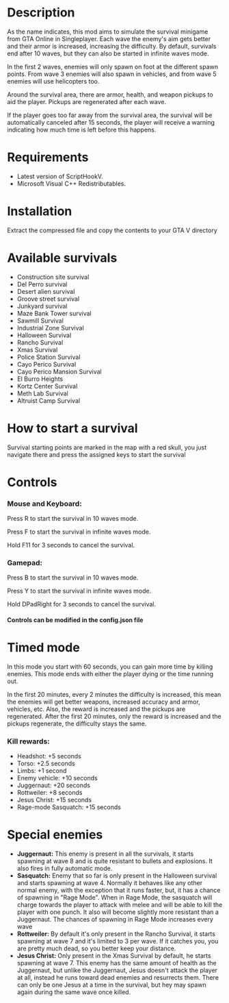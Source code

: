 # Description

As the name indicates, this mod aims to simulate the survival minigame from GTA Online in Singleplayer. Each wave the enemy's aim gets better and their armor is increased, increasing the difficulty. By default, survivals end after 10 waves, but they can also be started in infinite waves mode.

In the first 2 waves, enemies will only spawn on foot at the different spawn points. From wave 3 enemies will also spawn in vehicles, and from wave 5 enemies will use helicopters too.

Around the survival area, there are armor, health, and weapon pickups to aid the player. Pickups are regenerated after each wave.

If the player goes too far away from the survival area, the survival will be automatically canceled after 15 seconds, the player will receive a warning indicating how much time is left before this happens.

# Requirements
- Latest version of ScriptHookV.
- Microsoft Visual C++ Redistributables.


# Installation
Extract the compressed file and copy the contents to your GTA V directory

# Available survivals
- Construction site survival
- Del Perro survival
- Desert alien survival
- Groove street survival
- Junkyard survival
- Maze Bank Tower survival
- Sawmill Survival
- Industrial Zone Survival
- Halloween Survival
- Rancho Survival
- Xmas Survival
- Police Station Survival
- Cayo Perico Survival
- Cayo Perico Mansion Survival
- El Burro Heights
- Kortz Center Survival
- Meth Lab Survival
- Altruist Camp Survival


# How to start a survival
Survival starting points are marked in the map with a red skull, you just navigate there and press the assigned keys to start the survival

# Controls
### Mouse and Keyboard:

Press R to start the survival in 10 waves mode.

Press F to start the survival in infinite waves mode.

Hold F11 for 3 seconds to cancel the survival.

### Gamepad:

Press B to start the survival in 10 waves mode.

Press Y to start the survival in infinite waves mode.

Hold DPadRight for 3 seconds to cancel the survival.

#### Controls can be modified in the config.json file

# Timed mode
In this mode you start with 60 seconds, you can gain more time by killing enemies. This mode ends with either the player dying or the time running out.

In the first 20 minutes, every 2 minutes the difficulty is increased, this mean the enemies will get better weapons, increased accuracy and armor, vehicles, etc. Also, the reward is increased and the pickups are regenerated. After the first 20 minutes, only the reward is increased and the pickups regenerate, the difficulty stays the same.

### Kill rewards:
- Headshot: +5 seconds
- Torso: +2.5 seconds
- Limbs: +1 second
- Enemy vehicle: +10 seconds
- Juggernaut: +20 seconds
- Rottweiler: +8 seconds
- Jesus Christ: +15 seconds
- Rage-mode Sasquatch: +15 seconds


# Special enemies
- **Juggernaut:** This enemy is present in all the survivals, it starts spawning at wave 8 and is quite resistant to bullets and explosions. It also fires in fully automatic mode.
- **Sasquatch:** Enemy that so far is only present in the Halloween survival and starts spawning at wave 4. Normally it behaves like any other normal enemy, with the exception that it runs faster, but, it has a chance of spawning in "Rage Mode". When in Rage Mode, the sasquatch will charge towards the player to attack with melee and will be able to kill the player with one punch. It also will become slightly more resistant than a Juggernaut. The chances of spawning in Rage Mode increases every wave
- **Rottweiler:** By default it's only present in the Rancho Survival, it starts spawning at wave 7 and it's limited to 3 per wave. If it catches you, you are pretty much dead, so you better keep your distance.
- **Jesus Christ:** Only present in the Xmas Survival by default, he starts spawning at wave 7. This enemy has the same amount of health as the Juggernaut, but unlike the Juggernaut, Jesus doesn't attack the player at all, instead he runs toward dead enemies and resurrects them. There can only be one Jesus at a time in the survival, but hey may spawn again during the same wave once killed.
